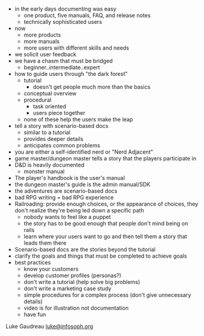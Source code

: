 - in the early days documenting was easy
    - one product, five manuals, FAQ, and release notes
    - technically sophisticated users
- now
    - more products
    - more manuals
    - more users with different skills and needs
- we solicit user feedback
- we have a chasm that must be bridged
    - beginner..intermediate..expert
- how to guide users through "the dark forest"
    - tutorial
        - doesn't get people much more than the basics
    - conceptual overview
    - procedural
        - task oriented 
        - users piece together
    - none of these help the users make the leap
- tell a story with scenario-based docs
    - similar to a tutorial
    - provides deeper details
    - anticipates common problems 
- you are either a self-identified nerd or "Nerd Adjacent"
- game master/dungeon master tells a story that the players participate in 
- D&D is heavily documented
    - monster manual
- The player's handbook is the user's manual 
- the dungeon master's guide is the admin manual/SDK
- the adventures are scenario-based docs
- bad RPG writing = bad RPG experience
- Railroading: provide enough choices, or the appearance of choices, they don't realize they're being led down a specific path
    - nobody wants to feel like a puppet
    - the story has to be good enough that people don't mind being on rails
    - learn where your users want to go and then tell them a story that leads them there
- Scenario-based docs are the stories beyond the tutorial
- clarify the goals and things that must be completed to achieve goals
- best practices
    - know your customers 
    - develop customer profiles (personas?)
    - don't write a tutorial (help solve big problems)
    - don't write a marketing case study
    - simple procedures for a complex process (don't give unnecessary details)
    - video is for illustration not documentation
    - have fun

Luke Gaudreau <luke@infosoph.org>
